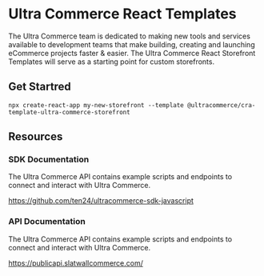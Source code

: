 # Ultra Commerce React Templates

The Ultra Commerce team is dedicated to making new tools and services available to development teams that make building, creating and launching eCommerce projects faster & easier. The Ultra Commerce React Storefront Templates will serve as a starting point for custom storefronts.

## Get Startred

``` npx create-react-app my-new-storefront --template @ultracommerce/cra-template-ultra-commerce-storefront ```

## Resources

### SDK Documentation

The Ultra Commerce API contains example scripts and endpoints to connect and interact with Ultra Commerce.

https://github.com/ten24/ultracommerce-sdk-javascript

### API Documentation

The Ultra Commerce API contains example scripts and endpoints to connect and interact with Ultra Commerce.

https://publicapi.slatwallcommerce.com/

